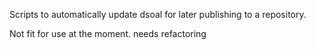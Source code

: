 Scripts to automatically update dsoal for later publishing to a repository.

Not fit for use at the moment. needs refactoring